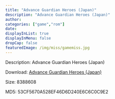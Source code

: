 ```yaml
---
title: "Advance Guardian Heroes (Japan)"
description: "Advance Guardian Heroes (Japan)"
author: 
categories: ["game","rom"]
date: 
displayInList: true
displayInMenu: false
dropCap: false
featuredImage: /img/miss/gamemiss.jpg
---
```


Description: Advance Guardian Heroes (Japan)

Download: <a style="text-decoration:underline;" href="https://mega.nz/#!KHYAzSiB!dcaRjtrT1FM0ZCvoA0DM40uwvoahZewuBjwGyjHV7lE" target = "_blank" rel = "nofollow" > Advance Guardian Heroes (Japan)</a>

Size: 8388608

MD5: 53CF5670A528EF46D6D240E6C6C0C9E2

